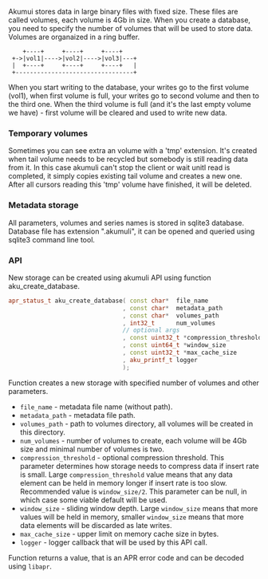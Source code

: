 Akumui stores data in large binary files with fixed size. These files are called volumes, each volume is 4Gb in size. When you create a database, you need to specify the number of volumes that will be used to store data. Volumes are organaized in a ring buffer.
```
    +----+     +----+     +----+
 +->|vol1|---->|vol2|---->|vol3|---+
 |  +----+     +----+     +----+   |
 +---------------------------------+
```
When you start writing to the database, your writes go to the first volume (vol1), when first volume is full, your writes go to second volume and then to the third one. When the third volume is full (and it's the last empty volume we have) - first volume will be cleared and used to write new data.

### Temporary volumes
Sometimes you can see extra an volume with a 'tmp' extension. It's created when tail volume needs to be recycled but somebody is still reading data from it. In this case akumuli can't stop the client or wait unitl read is completed, it simply copies existing tail volume and creates a new one. After all cursors reading this 'tmp' volume have finished, it will be deleted.

### Metadata storage
All parameters, volumes and series names is stored in sqlite3 database. Database file has extension ".akumuli", it can be opened and queried using sqlite3 command line tool.

### API
New storage can be created using akumuli API using function aku_create_database.
```cpp
apr_status_t aku_create_database( const char*  file_name
                                , const char*  metadata_path
                                , const char*  volumes_path
                                , int32_t      num_volumes
                                // optional args
                                , const uint32_t *compression_threshold
                                , const uint64_t *window_size
                                , const uint32_t *max_cache_size
                                , aku_printf_t logger
                                );
```
Function creates a new storage with specified number of volumes and other parameters.
* `file_name` - metadata file name (without path).
* `metadata_path` - metadata file path.
* `volumes_path` - path to volumes directory, all volumes will be created in this directory.
* `num_volumes` - number of volumes to create, each volume will be 4Gb size and minimal number of volumes is two.
* `compression_threshold` - optional compression threshold. This parameter determines how storage needs to compress data if insert rate is small. Large `compression_threshold` value means that any data element can be held in memory longer if insert rate is too slow. Recommended value is `window_size/2`. This parameter can be null, in which case some viable default will be used.
* `window_size` - sliding window depth. Large `window_size` means that more values will be held in memory, smaller `window_size` means that more data elements will be discarded as late writes.
* `max_cache_size` - upper limit on memory cache size in bytes.
* `logger` - logger callback that will be used by this API call.

Function returns a value, that is an APR error code and can be decoded using `libapr`.
